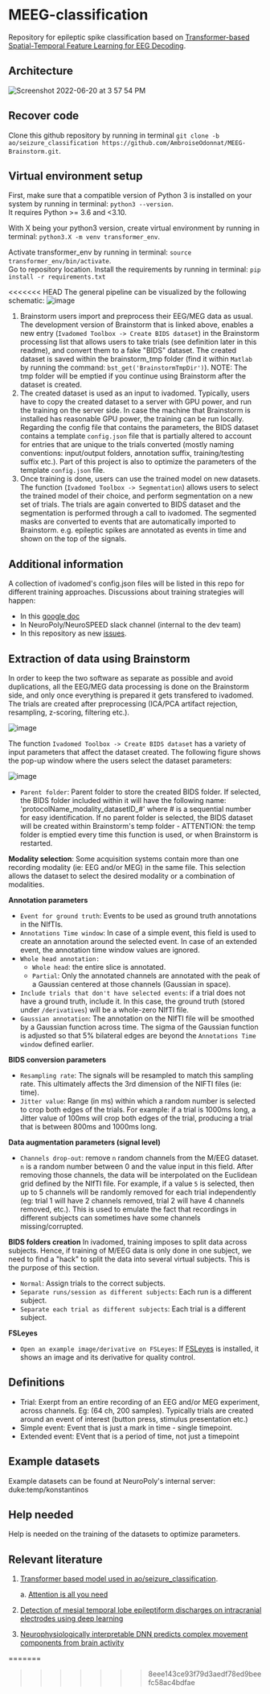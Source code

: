 # MEEG-classification 

Repository for epileptic spike classification based on [Transformer-based Spatial-Temporal Feature
Learning for EEG Decoding](https://arxiv.org/pdf/2106.11170.pdf).

## Architecture
![Screenshot 2022-06-20 at 3 57 54 PM](https://user-images.githubusercontent.com/64415312/174670350-f829cd5e-5281-4e06-8a3a-9157072800b0.png)

## Recover code
Clone this github repository by running in terminal `git clone -b ao/seizure_classification https://github.com/AmbroiseOdonnat/MEEG-Brainstorm.git`.  

## Virtual environment setup
First, make sure that a compatible version of Python 3 is installed on your system by running in terminal: `python3 --version`.  
It requires Python >= 3.6 and <3.10.  

With X being your python3 version, create virtual environment by running in terminal: `python3.X -m venv transformer_env`.   

Activate transformer_env by running in terminal: `source transformer_env/bin/activate`.  
Go to repository location. Install the requirements by running in terminal: `pip install -r requirements.txt`

<<<<<<< HEAD
The general pipeline can be visualized by the following schematic:
![image](https://user-images.githubusercontent.com/23224563/144139372-d0592453-7f04-4ad7-a59e-ac5301f28757.png)

1. Brainstorm users import and preprocess their EEG/MEG data as usual. The development version of Brainstorm that is linked above, enables a new entry (`Ivadomed Toolbox -> Create BIDS dataset`) in the Brainstorm processing list that allows users to take trials (see definition later in this readme), and convert them to a fake "BIDS" dataset. The created dataset is saved within the brainstorm_tmp folder (find it within `Matlab` by running the command: `bst_get('BrainstormTmpDir')`). 
NOTE: The tmp folder will be emptied if you continue using Brainstorm after the dataset is created.
2. The created dataset is used as an input to ivadomed. Typically, users have to copy the created dataset to a server with GPU power, and run the training on the server side. In case the machine that Brainstorm is installed has reasonable GPU power, the training can be run locally.
Regarding the config file that contains the parameters, the BIDS dataset contains a template `config.json` file that is partially altered to account for entries that are unique to the trials converted (mostly naming conventions: input/output folders, annotation suffix, training/testing suffix etc.).
Part of this project is also to optimize the parameters of the template `config.json` file.
3. Once training is done, users can use the trained model on new datasets. The function (`Ivadomed Toolbox -> Segmentation`) allows users to select the trained model of their choice, and perform segmentation on a new set of trials. The trials are again converted to BIDS dataset and the segmentation is performed through a call to ivadomed. The segmented masks are converted to events that are automatically imported to Brainstorm. e.g. epileptic spikes are annotated as events in time and shown on the top of the signals.


## Additional information

A collection of ivadomed's config.json files will be listed in this repo for different training approaches. Discussions about training strategies will happen:
- In this [google doc](https://docs.google.com/document/d/1PLo__1w8K5Zk1c8ckOLamadaGM_dK872cYwsGFO4DQk/edit#)
- In NeuroPoly/NeuroSPEED slack channel (internal to the dev team)
- In this repository as new [issues](https://github.com/ivadomed/MEEG-Brainstorm/issues).



## Extraction of data using Brainstorm

In order to keep the two software as separate as possible and avoid duplications, all the EEG/MEG data processing is done on the Brainstorm side, and only once everything is prepared it gets transfered to ivadomed. The trials are created after preprocessing (ICA/PCA artifact rejection, resampling, z-scoring, filtering etc.).

![image](https://user-images.githubusercontent.com/23224563/164266867-53d89a44-43f7-4503-bffc-d48d7b1965d7.png)


The function `Ivadomed Toolbox -> Create BIDS dataset` has a variety of input parameters that affect the dataset created. The following figure shows the pop-up window where the users select the dataset parameters:


![image](https://user-images.githubusercontent.com/23224563/164158717-a80f3c5e-67fa-4509-83aa-2d6adcc84ade.png)

- `Parent folder`: Parent folder to store the created BIDS folder. If selected, the BIDS folder included within it will have the following name: 'protocolName_modality_datasetID_#' where # is a sequential number for easy identification. If no parent folder is selected, the BIDS dataset will be created within Brainstorm's temp folder - ATTENTION: the temp folder is emptied every time this function is used, or when Brainstorm is restarted.

**Modality selection**: Some acquisition systems contain more than one recording modality (ie: EEG and/or MEG) in the same file. This selection allows the dataset to select the desired modality or a combination of modalities.

**Annotation parameters**
- `Event for ground truth`: Events to be used as ground truth annotations in the NIfTIs. 
- `Annotations Time window`: In case of a simple event, this field is used to create an annotation around the selected event. In case of an extended event, the annotation time window values are ignored.
- `Whole head annotation:` 
  - `Whole head`: the entire slice is annotated.
  - `Partial`: Only the annotated channels are annotated with the peak of a Gaussian centered at those channels (Gaussian in space).
- `Include trials that don't have selected events`: if a trial does not have a ground truth, include it. In this case, the ground truth (stored under `/derivatives`) will be a whole-zero NIfTI file.
- `Gaussian annotation`: The annotation on the NIfTI file will be smoothed by a Gaussian function across time. The sigma of the Gaussian function is adjusted so that 5% bilateral edges are beyond the `Annotations Time window` defined earlier.

**BIDS conversion parameters**
- `Resampling rate`: The signals will be resampled to match this sampling rate. This ultimately affects the 3rd dimension of the NIFTI files (ie: time).
- `Jitter value`: Range (in ms) within which a random number is selected to crop both edges of the trials. For example: if a trial is 1000ms long, a Jitter value of 100ms will crop both edges of the trial, producing a trial that is between 800ms and 1000ms long.

**Data augmentation parameters (signal level)**
- `Channels drop-out`: remove `n` random channels from the M/EEG dataset. `n` is a random number between 0 and the value input in this field. After removing those channels, the data will be interpolated on the Euclidean grid defined by the NIfTI file. For example, if a value `5` is selected, then up to 5 channels will be randomly removed for each trial independently (eg: trial 1 will have 2 channels removed, trial 2 will have 4 channels removed, etc.). This is used to emulate the fact that recordings in different subjects can sometimes have some channels missing/corrupted.

**BIDS folders creation**
In ivadomed, training imposes to split data across subjects. Hence, if training of M/EEG data is only done in one subject, we need to find a "hack" to split the data into several virtual subjects. This is the purpose of this section.
- `Normal`: Assign trials to the correct subjects. 
- `Separate runs/session as different subjects`: Each run is a different subject.
- `Separate each trial as different subjects`: Each trial is a different subject.

**FSLeyes**
- `Open an example image/derivative on FSLeyes`: If [FSLeyes](https://fsl.fmrib.ox.ac.uk/fsl/fslwiki/FSLeyes) is installed, it shows an image and its derivative for quality control.


## Definitions

- Trial: Exerpt from an entire recording of an EEG and/or MEG experiment, across channels. Eg: (64 ch, 200 samples).
         Typically trials are created around an event of interest (button press, stimulus presentation etc.)
- Simple event: Event that is just a mark in time - single timepoint.
- Extended event: EVent that is a period of time, not just a timepoint


## Example datasets

Example datasets can be found at NeuroPoly's internal server: duke:temp/konstantinos


## Help needed

Help is needed on the training of the datasets to optimize parameters.

## Relevant literature

1. [Transformer based model used in ao/seizure_classification](https://arxiv.org/pdf/2106.11170.pdf).

   a. [Attention is all you need](https://arxiv.org/pdf/1706.03762.pdf)
   
2. [Detection of mesial temporal lobe epileptiform discharges on intracranial electrodes using deep learning](https://pubmed.ncbi.nlm.nih.gov/31760212/)
3. [Neurophysiologically interpretable DNN predicts complex movement components from brain activity](https://www.nature.com/articles/s41598-022-05079-0)

=======
>>>>>>> 8eee143ce93f79d3aedf78ed9beefc58ac4bdfae
